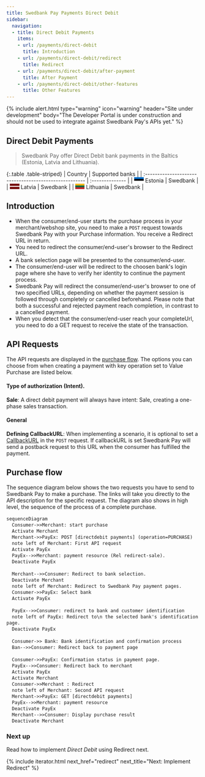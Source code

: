```yaml
---
title: Swedbank Pay Payments Direct Debit
sidebar:
  navigation:
  - title: Direct Debit Payments
    items:
    - url: /payments/direct-debit
      title: Introduction
    - url: /payments/direct-debit/redirect
      title: Redirect
    - url: /payments/direct-debit/after-payment
      title: After Payment
    - url: /payments/direct-debit/other-features
      title: Other Features
---
```


{% include alert.html type="warning"
                      icon="warning"
                      header="Site under development"
                      body="The Developer Portal is under construction and 
                      should not be used to integrate against Swedbank Pay's 
                      APIs yet." %}

## Direct Debit Payments

>Swedbank Pay offer Direct Debit bank payments in the Baltics 
(Estonia, Latvia and Lithuania).


{:.table .table-striped}
| Country                                                | Supported banks |
| :----------------------------------------------------- | :-------------- |
| ![Estonia](/assets/img/estonia-flag.png) Estonia       | Swedbank        |
| ![Latvia](/assets/img/latvia-flag.png) Latvia          | Swedbank        |
| ![Lithuania](/assets/img/lithuania-flag.png) Lithuania | Swedbank        |

## Introduction

* When the consumer/end-user starts the purchase process in your 
  merchant/webshop site, you need to make a `POST` request towards Swedbank Pay 
  with your Purchase information. You receive a Redirect URL in return. 
* You need to redirect the consumer/end-user's browser to the Redirect URL.
* A bank selection page will be presented to the consumer/end-user.
* The consumer/end-user will be redirect to the choosen bank's login page 
  where she have to verify her identity to continue the payment process. 
* Swedbank Pay will redirect the consumer/end-user's browser to one of two 
  specified URLs, depending on whether the payment session is followed through 
  completely or cancelled beforehand. 
  Please note that both a successful and rejected payment reach completion, 
  in contrast to a cancelled payment.
* When you detect that the consumer/end-user reach your completeUrl, 
  you need to do a GET request to receive the state of the transaction.

## API Requests

The API requests are displayed in the [purchase flow](#purchase-flow). 
The options you can choose from when creating a payment with key operation set 
to Value Purchase are listed below.

#### Type of authorization (Intent).

**Sale**: A direct debit payment will always have intent: Sale, creating a 
one-phase sales transaction.

#### General

**Defining CallbackURL**: When implementing a scenario, it is optional to 
set a [CallbackURL][callbackurl-reference] in the `POST` request. 
If callbackURL is set Swedbank Pay will send a postback request to this URL 
when the consumer has fulfilled the payment.

## Purchase flow

The sequence diagram below shows the two requests you have to send to 
Swedbank Pay to make a purchase. 
The links will take you directly to the API 
description for the specific request. 
The diagram also shows in high level, the sequence of the process of a 
complete purchase.

```mermaid
sequenceDiagram
  Consumer->>Merchant: start purchase
  Activate Merchant
  Merchant->>PayEx: POST [directdebit payments] (operation=PURCHASE)
  note left of Merchant: First API request
  Activate PayEx
  PayEx-->>Merchant: payment resource (Rel redirect-sale).
  Deactivate PayEx

  Merchant-->>Consumer: Redirect to bank selection.
  Deactivate Merchant
  note left of Merchant: Redirect to Swedbank Pay payment pages.
  Consumer->>PayEx: Select bank
  Activate PayEx
  
  PayEx-->>Consumer: redirect to bank and customer identification
  note left of PayEx: Redirect to\n the selected bank's identification page.
  Deactivate PayEx

  Consumer->> Bank: Bank identification and confirmation process
  Ban-->>Consumer: Redirect back to payment page

  Consumer->>PayEx: Confirmation status in payment page.
  PayEx-->>Consumer: Redirect back to merchant
  Activate PayEx
  Activate Merchant
  Consumer->>Merchant : Redirect
  note left of Merchant: Second API request 
  Merchant->>PayEx: GET [directdebit payments]
  PayEx-->>Merchant: payment resource
  Deactivate PayEx
  Merchant-->>Consumer: Display purchase result
  Deactivate Merchant
```

### Next up

Read how to implement _Direct Debit_ using Redirect next.

{% include iterator.html next_href="redirect"
                         next_title="Next: Implement Redirect" %}


[callbackurl-reference]: /payments/direct-debit/other-features#callback
